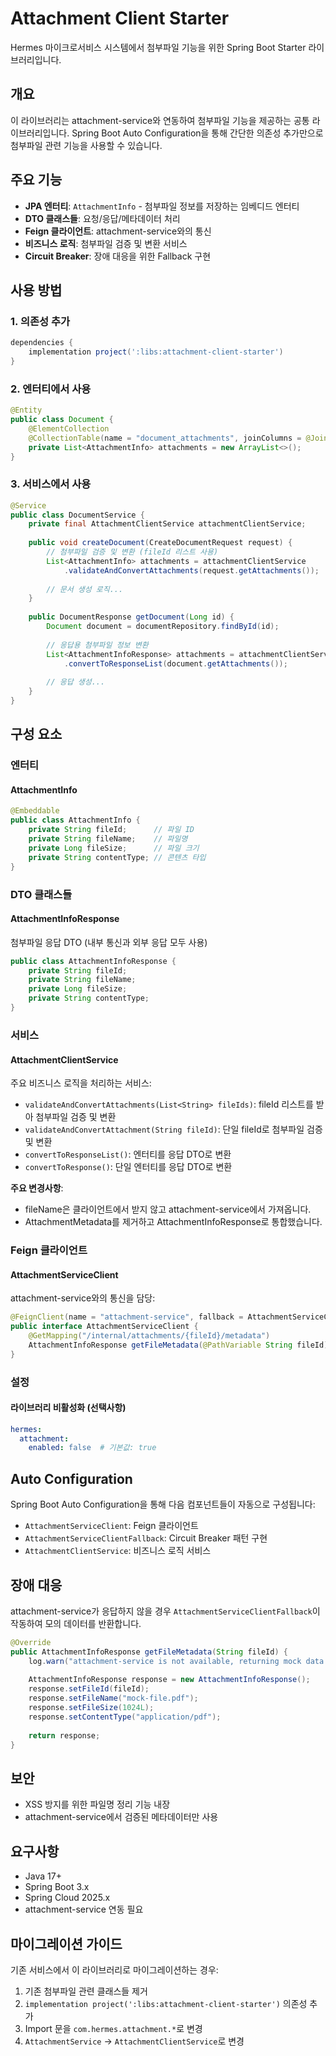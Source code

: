 # Attachment Client Starter

Hermes 마이크로서비스 시스템에서 첨부파일 기능을 위한 Spring Boot Starter 라이브러리입니다.

## 개요

이 라이브러리는 attachment-service와 연동하여 첨부파일 기능을 제공하는 공통 라이브러리입니다. Spring Boot Auto Configuration을 통해 간단한 의존성 추가만으로 첨부파일 관련 기능을 사용할 수 있습니다.

## 주요 기능

- **JPA 엔터티**: `AttachmentInfo` - 첨부파일 정보를 저장하는 임베디드 엔터티
- **DTO 클래스들**: 요청/응답/메타데이터 처리
- **Feign 클라이언트**: attachment-service와의 통신
- **비즈니스 로직**: 첨부파일 검증 및 변환 서비스
- **Circuit Breaker**: 장애 대응을 위한 Fallback 구현

## 사용 방법

### 1. 의존성 추가

```gradle
dependencies {
    implementation project(':libs:attachment-client-starter')
}
```

### 2. 엔터티에서 사용

```java
@Entity
public class Document {
    @ElementCollection
    @CollectionTable(name = "document_attachments", joinColumns = @JoinColumn(name = "document_id"))
    private List<AttachmentInfo> attachments = new ArrayList<>();
}
```

### 3. 서비스에서 사용

```java
@Service
public class DocumentService {
    private final AttachmentClientService attachmentClientService;
    
    public void createDocument(CreateDocumentRequest request) {
        // 첨부파일 검증 및 변환 (fileId 리스트 사용)
        List<AttachmentInfo> attachments = attachmentClientService
            .validateAndConvertAttachments(request.getAttachments());
        
        // 문서 생성 로직...
    }
    
    public DocumentResponse getDocument(Long id) {
        Document document = documentRepository.findById(id);
        
        // 응답용 첨부파일 정보 변환
        List<AttachmentInfoResponse> attachments = attachmentClientService
            .convertToResponseList(document.getAttachments());
            
        // 응답 생성...
    }
}
```

## 구성 요소

### 엔터티

#### AttachmentInfo
```java
@Embeddable
public class AttachmentInfo {
    private String fileId;      // 파일 ID
    private String fileName;    // 파일명
    private Long fileSize;      // 파일 크기
    private String contentType; // 콘텐츠 타입
}
```

### DTO 클래스들


#### AttachmentInfoResponse
첨부파일 응답 DTO (내부 통신과 외부 응답 모두 사용)
```java
public class AttachmentInfoResponse {
    private String fileId;
    private String fileName;
    private Long fileSize;
    private String contentType;
}
```

### 서비스

#### AttachmentClientService
주요 비즈니스 로직을 처리하는 서비스:

- `validateAndConvertAttachments(List<String> fileIds)`: fileId 리스트를 받아 첨부파일 검증 및 변환
- `validateAndConvertAttachment(String fileId)`: 단일 fileId로 첨부파일 검증 및 변환
- `convertToResponseList()`: 엔터티를 응답 DTO로 변환
- `convertToResponse()`: 단일 엔터티를 응답 DTO로 변환

**주요 변경사항**: 
- fileName은 클라이언트에서 받지 않고 attachment-service에서 가져옵니다.
- AttachmentMetadata를 제거하고 AttachmentInfoResponse로 통합했습니다.

### Feign 클라이언트

#### AttachmentServiceClient
attachment-service와의 통신을 담당:

```java
@FeignClient(name = "attachment-service", fallback = AttachmentServiceClientFallback.class)
public interface AttachmentServiceClient {
    @GetMapping("/internal/attachments/{fileId}/metadata")
    AttachmentInfoResponse getFileMetadata(@PathVariable String fileId);
}
```

### 설정

#### 라이브러리 비활성화 (선택사항)
```yaml
hermes:
  attachment:
    enabled: false  # 기본값: true
```

## Auto Configuration

Spring Boot Auto Configuration을 통해 다음 컴포넌트들이 자동으로 구성됩니다:

- `AttachmentServiceClient`: Feign 클라이언트
- `AttachmentServiceClientFallback`: Circuit Breaker 패턴 구현
- `AttachmentClientService`: 비즈니스 로직 서비스

## 장애 대응

attachment-service가 응답하지 않을 경우 `AttachmentServiceClientFallback`이 작동하여 모의 데이터를 반환합니다.

```java
@Override
public AttachmentInfoResponse getFileMetadata(String fileId) {
    log.warn("attachment-service is not available, returning mock data for fileId: {}", fileId);
    
    AttachmentInfoResponse response = new AttachmentInfoResponse();
    response.setFileId(fileId);
    response.setFileName("mock-file.pdf");
    response.setFileSize(1024L);
    response.setContentType("application/pdf");
    
    return response;
}
```

## 보안

- XSS 방지를 위한 파일명 정리 기능 내장
- attachment-service에서 검증된 메타데이터만 사용

## 요구사항

- Java 17+
- Spring Boot 3.x
- Spring Cloud 2025.x
- attachment-service 연동 필요

## 마이그레이션 가이드

기존 서비스에서 이 라이브러리로 마이그레이션하는 경우:

1. 기존 첨부파일 관련 클래스들 제거
2. `implementation project(':libs:attachment-client-starter')` 의존성 추가
3. Import 문을 `com.hermes.attachment.*`로 변경
4. `AttachmentService` → `AttachmentClientService`로 변경